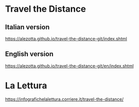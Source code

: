 # Travel the Distance
## Italian version
https://alezotta.github.io/travel-the-distance-git/index.shtml
## English version
https://alezotta.github.io/travel-the-distance-git/en/index.shtml

# La Lettura
https://infografichelalettura.corriere.it/travel-the-distance/